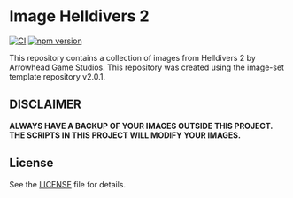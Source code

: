 # Image Helldivers 2

[![CI](https://github.com/infinia-yzl/image-set/actions/workflows/ci.yml/badge.svg)](https://github.com/infinia-yzl/image-set/actions/workflows/ci.yml)
[![npm version](https://img.shields.io/npm/v/image-set.svg)](https://www.npmjs.com/package/image-set)

This repository contains a collection of images from Helldivers 2 by Arrowhead Game Studios. This repository was created using the image-set template repository v2.0.1.

## DISCLAIMER
**ALWAYS HAVE A BACKUP OF YOUR IMAGES OUTSIDE THIS PROJECT. THE SCRIPTS IN THIS PROJECT WILL MODIFY YOUR IMAGES.**

## License

See the [LICENSE](LICENSE) file for details.
